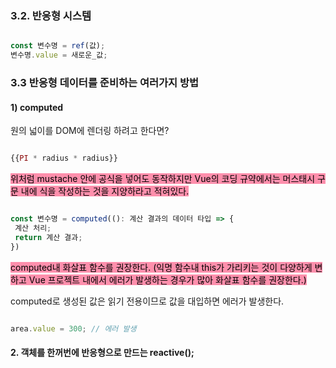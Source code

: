 ### 3.2. 반응형 시스템

```ts

const 변수명 = ref(값);
변수명.value = 새로운_값;

```

### 3.3 반응형 데이터를 준비하는 여러가지 방법

#### 1) computed
원의 넓이를 DOM에 렌더링 하려고 한다면?


```ts

{{PI * radius * radius}}

```
<mark style="background: #FF5582A6;">위처럼 mustache 안에 공식을 넣어도 동작하지만 Vue의 코딩 규약에서는 머스태시 구문 내에 식을 작성하는 것을 지양하라고 적혀있다.</mark>

```ts

const 변수명 = computed((): 계산 결과의 데이터 타입 => {
 계산 처리;
 return 계산 결과;
})


```

<mark style="background: #FF5582A6;">computed내 화살표 함수를 권장한다.
(익명 함수내 this가 가리키는 것이 다양하게 변하고 Vue 프로젝트 내에서 에러가 발생하는 경우가 많아 화살표 함수를 권장한다.)</mark>

computed로 생성된 값은 읽기 전용이므로 값을 대입하면 에러가 발생한다.
```ts

area.value = 300; // 에러 발생

```

#### 2. 객체를 한꺼번에 반응형으로 만드는 reactive();
